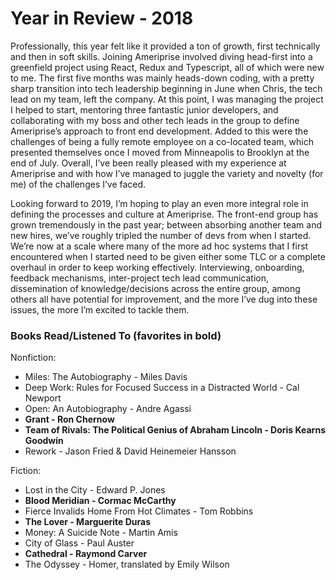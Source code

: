 # Year in Review - 2018

Professionally, this year felt like it provided a ton of growth, first
technically and then in soft skills. Joining
Ameriprise involved diving head-first into a greenfield project using React,
Redux and Typescript, all of which were new to me. The first five months was mainly heads-down coding,
with a pretty sharp transition into tech leadership beginning in June when
Chris, the tech lead on my team, left the company. At this point, I was managing
the project I helped to start, mentoring three fantastic junior developers, and
collaborating with my boss and other tech leads in the group to define
Ameriprise’s approach to front end development. Added to this were the
challenges of being a fully remote employee on a co-located team, which
presented themselves once I moved from Minneapolis to Brooklyn at the end of July. Overall, I’ve
been really pleased with my experience at Ameriprise and with how I’ve managed
to juggle the variety and novelty (for me) of the challenges I’ve faced.

Looking forward to 2019, I’m hoping to play an even more integral role in
defining the processes and culture at Ameriprise. The front-end group has grown
tremendously in the past year; between absorbing another team and new hires,
we’ve roughly tripled the number of devs from when I started. We’re now at a scale where
many of the more ad hoc systems that I first encountered
when I started need to be given either some TLC or a complete overhaul in order to keep working effectively. Interviewing,
onboarding, feedback mechanisms, inter-project tech lead communication, dissemination of
knowledge/decisions across the entire group, among others all have potential for
improvement, and the more I’ve dug into these issues, the more I’m excited to
tackle them.


### Books Read/Listened To (favorites in bold)
Nonfiction:
- Miles: The Autobiography - Miles Davis
- Deep Work: Rules for Focused Success in a Distracted World - Cal Newport
- Open: An Autobiography - Andre Agassi
- **Grant - Ron Chernow**
- **Team of Rivals: The Political Genius of Abraham Lincoln - Doris Kearns Goodwin**
- Rework - Jason Fried & David Heinemeier Hansson

Fiction:
- Lost in the City - Edward P. Jones
- **Blood Meridian - Cormac McCarthy**
- Fierce Invalids Home From Hot Climates - Tom Robbins
- **The Lover - Marguerite Duras**
- Money: A Suicide Note - Martin Amis
- City of Glass - Paul Auster
- **Cathedral - Raymond Carver**
- The Odyssey - Homer, translated by Emily Wilson
